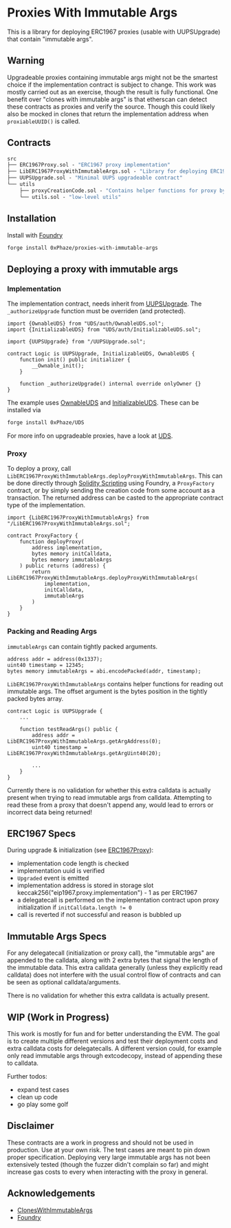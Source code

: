 # Proxies With Immutable Args

This is a library for deploying ERC1967 proxies (usable with UUPSUpgrade)
that contain "immutable args".

## Warning

Upgradeable proxies containing immutable args might not be the smartest choice if the implementation contract is subject to change.
This work was mostly carried out as an exercise, though the result is fully functional.
One benefit over "clones with immutable args" is that etherscan can detect these contracts as proxies and verify the source.
Though this could likely also be mocked in clones that return the implementation address when `proxiableUUID()` is called.

## Contracts

```ml
src
├── ERC1967Proxy.sol - "ERC1967 proxy implementation"
├── LibERC1967ProxyWithImmutableArgs.sol - "Library for deploying ERC1967 proxy implementation with immutable args"
├── UUPSUpgrade.sol - "Minimal UUPS upgradeable contract"
└── utils
    ├── proxyCreationCode.sol - "Contains helper functions for proxy bytecode creation"
    └── utils.sol - "low-level utils"
```

## Installation

Install with [Foundry](https://github.com/foundry-rs/foundry)
```sh
forge install 0xPhaze/proxies-with-immutable-args
```

## Deploying a proxy with immutable args

### Implementation

The implementation contract, needs inherit from [UUPSUpgrade](./src/UUPSUpgrade.sol).
The `_authorizeUpgrade` function must be overriden (and protected).

```solidity
import {OwnableUDS} from "UDS/auth/OwnableUDS.sol";
import {InitializableUDS} from "UDS/auth/InitializableUDS.sol";

import {UUPSUpgrade} from "/UUPSUpgrade.sol";

contract Logic is UUPSUpgrade, InitializableUDS, OwnableUDS {
    function init() public initializer {
        __Ownable_init();
    }

    function _authorizeUpgrade() internal override onlyOwner {}
}
```

The example uses [OwnableUDS](https://github.com/0xPhaze/UDS/blob/master/src/auth/OwnableUDS.sol) and [InitializableUDS](https://github.com/0xPhaze/UDS/blob/master/src/auth/InitializableUDS.sol).
These can be installed via
```sh
forge install 0xPhaze/UDS
```
For more info on upgradeable proxies, have a look at [UDS](https://github.com/0xPhaze/UDS).

### Proxy

To deploy a proxy, call `LibERC1967ProxyWithImmutableArgs.deployProxyWithImmutableArgs`. This can be done directly through [Solidity Scripting](https://book.getfoundry.sh/tutorials/solidity-scripting) using Foundry,
a `ProxyFactory` contract, or by simply sending the creation code from some account
as a transaction.
The returned address can be casted to the appropriate contract type of the implementation.

```solidity
import {LibERC1967ProxyWithImmutableArgs} from "/LibERC1967ProxyWithImmutableArgs.sol";

contract ProxyFactory {
    function deployProxy(
        address implementation, 
        bytes memory initCalldata, 
        bytes memory immutableArgs
    ) public returns (address) {
        return LibERC1967ProxyWithImmutableArgs.deployProxyWithImmutableArgs(
            implementation,
            initCalldata,
            immutableArgs
        )
    }
}
```

### Packing and Reading Args

`immutableArgs` can contain tightly packed arguments.

```solidity
address addr = address(0x1337);
uint40 timestamp = 12345;
bytes memory immutableArgs = abi.encodePacked(addr, timestamp);
```

`LibERC1967ProxyWithImmutableArgs` contains helper functions for reading out immutable args.
The offset argument is the bytes position in the tightly packed bytes array.

```solidity
contract Logic is UUPSUpgrade {
    ...

    function testReadArgs() public {
        address addr = LibERC1967ProxyWithImmutableArgs.getArgAddress(0);
        uint40 timestamp = LibERC1967ProxyWithImmutableArgs.getArgUint40(20);

        ...
    }
}
```

Currently there is no validation for whether this extra calldata is actually present
when trying to read immutable args from calldata. 
Attempting to read these from a proxy that doesn't append any, would lead to errors
or incorrect data being returned!


## ERC1967 Specs

During upgrade & initialization (see [ERC1967Proxy](./src/ERC1967Proxy.sol)):
- implementation code length is checked
- implementation uuid is verified
- `Upgraded` event is emitted
- implementation address is stored in storage slot keccak256("eip1967.proxy.implementation") - 1 as per ERC1967
- a delegatecall is performed on the implementation contract upon proxy initialization if `initCalldata.length != 0`
- call is reverted if not successful and reason is bubbled up

## Immutable Args Specs

For any delegatecall (initialization or proxy call), the "immutable args" are appended to
the calldata, along with 2 extra bytes that signal the length of the immutable data. 
This extra calldata generally (unless they explicitly read calldata) does not interfere with the usual control flow of 
contracts and can be seen as optional calldata/arguments. 

There is no validation for whether this extra calldata is actually present.

## WIP (Work in Progress)

This work is mostly for fun and for better understanding the EVM.
The goal is to create multiple different versions and test their deployment costs 
and extra calldata costs for delegatecalls. 
A different version could, for example only read immutable args
through extcodecopy, instead of appending these to calldata.

Further todos:
- expand test cases
- clean up code
- go play some golf

## Disclaimer

These contracts are a work in progress and should not be used in production. Use at your own risk.
The test cases are meant to pin down proper specification.
Deploying very large immutable args has not been extensively tested 
(though the fuzzer didn't complain so far) and might increase gas costs to every when interacting with the proxy in general.

## Acknowledgements
- [ClonesWithImmutableArgs](https://github.com/wighawag/clones-with-immutable-args)
- [Foundry](https://github.com/foundry-rs/foundry)